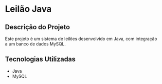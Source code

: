# Leilão Java

## Descrição do Projeto
Este projeto é um sistema de leilões desenvolvido em Java, com integração a um banco de dados MySQL.

## Tecnologias Utilizadas
- Java
- MySQL